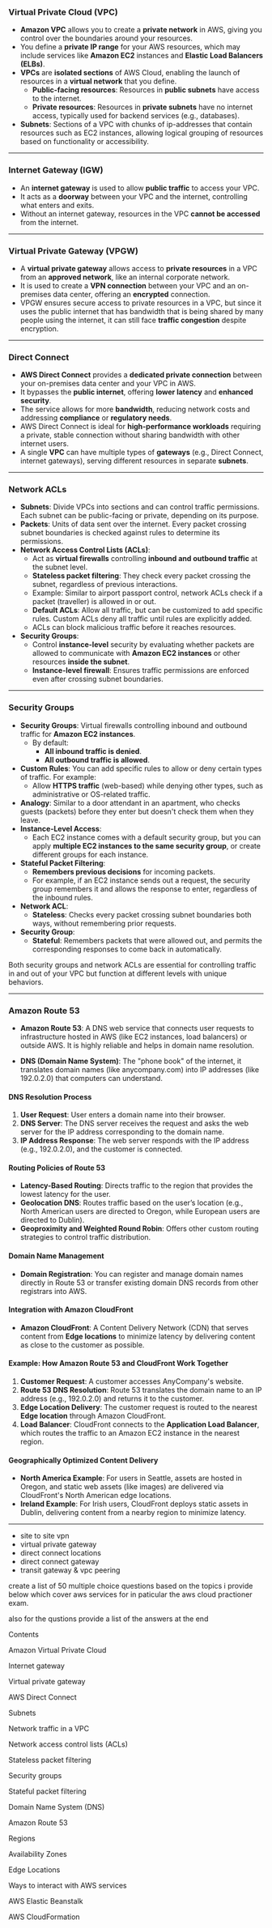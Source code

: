 
### Virtual Private Cloud (VPC)

- **Amazon VPC** allows you to create a **private network** in AWS, giving you control over the boundaries around your resources.
- You define a **private IP range** for your AWS resources, which may include services like **Amazon EC2** instances and **Elastic Load Balancers (ELBs)**.
- **VPCs** are **isolated sections** of AWS Cloud, enabling the launch of resources in a **virtual network** that you define.
    - **Public-facing resources**: Resources in **public subnets** have access to the internet.
    - **Private resources**: Resources in **private subnets** have no internet access, typically used for backend services (e.g., databases).
- **Subnets**: Sections of a VPC with chunks of ip-addresses that contain resources such as EC2 instances, allowing logical grouping of resources based on functionality or accessibility.

---

### Internet Gateway (IGW)

- An **internet gateway** is used to allow **public traffic** to access your VPC.
- It acts as a **doorway** between your VPC and the internet, controlling what enters and exits.
- Without an internet gateway, resources in the VPC **cannot be accessed** from the internet.

---
### Virtual Private Gateway (VPGW)

- A **virtual private gateway** allows access to **private resources** in a VPC from an **approved network**, like an internal corporate network.
- It is used to create a **VPN connection** between your VPC and an on-premises data center, offering an **encrypted** connection.
- VPGW ensures secure access to private resources in a VPC, but since it uses the public internet that has bandwidth that is being shared by many people using the internet, it can still face **traffic congestion** despite encryption.

---
### Direct Connect

- **AWS Direct Connect** provides a **dedicated private connection** between your on-premises data center and your VPC in AWS.
- It bypasses the **public internet**, offering **lower latency** and **enhanced security**.
- The service allows for more **bandwidth**, reducing network costs and addressing **compliance** or **regulatory needs**.
- AWS Direct Connect is ideal for **high-performance workloads** requiring a private, stable connection without sharing bandwidth with other internet users.
- A single **VPC** can have multiple types of **gateways** (e.g., Direct Connect, internet gateways), serving different resources in separate **subnets**.

---

### Network ACLs

- **Subnets**: Divide VPCs into sections and can control traffic permissions. Each subnet can be public-facing or private, depending on its purpose.
- **Packets**: Units of data sent over the internet. Every packet crossing subnet boundaries is checked against rules to determine its permissions.
- **Network Access Control Lists (ACLs)**:
    - Act as **virtual firewalls** controlling **inbound and outbound traffic** at the subnet level.
    - **Stateless packet filtering**: They check every packet crossing the subnet, regardless of previous interactions.
    - Example: Similar to airport passport control, network ACLs check if a packet (traveller) is allowed in or out.
    - **Default ACLs**: Allow all traffic, but can be customized to add specific rules. Custom ACLs deny all traffic until rules are explicitly added.
    - ACLs can block malicious traffic before it reaches resources.
- **Security Groups**:
    - Control **instance-level** security by evaluating whether packets are allowed to communicate with **Amazon EC2 instances** or other resources **inside the subnet**.
    - **Instance-level firewall**: Ensures traffic permissions are enforced even after crossing subnet boundaries.


---

### Security Groups

- **Security Groups**: Virtual firewalls controlling inbound and outbound traffic for **Amazon EC2 instances**.
    - By default:
        - **All inbound traffic is denied**.
        - **All outbound traffic is allowed**.
- **Custom Rules**: You can add specific rules to allow or deny certain types of traffic. For example:
    - Allow **HTTPS traffic** (web-based) while denying other types, such as administrative or OS-related traffic.
- **Analogy**: Similar to a door attendant in an apartment, who checks guests (packets) before they enter but doesn't check them when they leave.
- **Instance-Level Access**:
    - Each EC2 instance comes with a default security group, but you can apply **multiple EC2 instances to the same security group**, or create different groups for each instance.
- **Stateful Packet Filtering**:
    - **Remembers previous decisions** for incoming packets.
    - For example, if an EC2 instance sends out a request, the security group remembers it and allows the response to enter, regardless of the inbound rules.
- **Network ACL**:
    - **Stateless**: Checks every packet crossing subnet boundaries both ways, without remembering prior requests.
- **Security Group**:
    - **Stateful**: Remembers packets that were allowed out, and permits the corresponding responses to come back in automatically.

Both security groups and network ACLs are essential for controlling traffic in and out of your VPC but function at different levels with unique behaviors.

---

### Amazon Route 53

- **Amazon Route 53**: A DNS web service that connects user requests to infrastructure hosted in AWS (like EC2 instances, load balancers) or outside AWS. It is highly reliable and helps in domain name resolution.
    
- **DNS (Domain Name System)**: The "phone book" of the internet, it translates domain names (like anycompany.com) into IP addresses (like 192.0.2.0) that computers can understand.
    
#### DNS Resolution Process
1. **User Request**: User enters a domain name into their browser.
2. **DNS Server**: The DNS server receives the request and asks the web server for the IP address corresponding to the domain name.
3. **IP Address Response**: The web server responds with the IP address (e.g., 192.0.2.0), and the customer is connected.
#### Routing Policies of Route 53
- **Latency-Based Routing**: Directs traffic to the region that provides the lowest latency for the user.
- **Geolocation DNS**: Routes traffic based on the user’s location (e.g., North American users are directed to Oregon, while European users are directed to Dublin).
- **Geoproximity and Weighted Round Robin**: Offers other custom routing strategies to control traffic distribution.
#### Domain Name Management
- **Domain Registration**: You can register and manage domain names directly in Route 53 or transfer existing domain DNS records from other registrars into AWS.
#### Integration with Amazon CloudFront
- **Amazon CloudFront**: A Content Delivery Network (CDN) that serves content from **Edge locations** to minimize latency by delivering content as close to the customer as possible.
#### Example: How Amazon Route 53 and CloudFront Work Together
1. **Customer Request**: A customer accesses AnyCompany's website.
2. **Route 53 DNS Resolution**: Route 53 translates the domain name to an IP address (e.g., 192.0.2.0) and returns it to the customer.
3. **Edge Location Delivery**: The customer request is routed to the nearest **Edge location** through Amazon CloudFront.
4. **Load Balancer**: CloudFront connects to the **Application Load Balancer**, which routes the traffic to an Amazon EC2 instance in the nearest region.
#### Geographically Optimized Content Delivery
- **North America Example**: For users in Seattle, assets are hosted in Oregon, and static web assets (like images) are delivered via CloudFront's North American edge locations.
- **Ireland Example**: For Irish users, CloudFront deploys static assets in Dublin, delivering content from a nearby region to minimize latency.


---


- site to site vpn
- virtual private gateway
- direct connect locations 
- direct connect gateway 
- transit gateway & vpc peering 



create a list of 50 multiple choice questions based on the topics i provide below which cover aws services for in paticular the aws cloud practioner exam.

also for the qustions provide a list of the answers at the end

Contents

Amazon Virtual Private Cloud

Internet gateway

Virtual private gateway

AWS Direct Connect

Subnets

Network traffic in a VPC

Network access control lists (ACLs)

Stateless packet filtering

Security groups

Stateful packet filtering

Domain Name System (DNS)

Amazon Route 53

Regions

Availability Zones

Edge Locations

Ways to interact with AWS services

AWS Elastic Beanstalk

AWS CloudFormation

